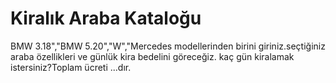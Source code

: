 # Kiralık Araba Kataloğu
BMW 3.18","BMW 5.20","W","Mercedes  modellerinden birini     giriniz.seçtiğiniz  araba özellikleri ve günlük kira bedelini göreceğiz.        kaç gün kiralamak istersiniz?Toplam ücreti ...dır.
